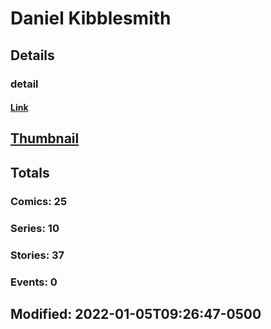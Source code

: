# Daniel  Kibblesmith 
## Details
### detail
#### [Link](http://marvel.com/comics/creators/13270/daniel_kibblesmith?utm_campaign=apiRef&utm_source=225578a89fc76f3d20fbffda5d17a88d)
## [Thumbnail](http://i.annihil.us/u/prod/marvel/i/mg/b/40/image_not_available.jpg)
## Totals
### Comics: 25
### Series: 10
### Stories: 37
### Events: 0
## Modified: 2022-01-05T09:26:47-0500